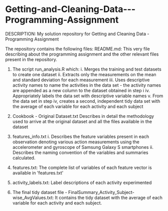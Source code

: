 # Getting-and-Cleaning-Data---Programming-Assignment
DESCRIPTION: My solution repository for Getting and Cleaning Data - Programming Assignment

The repository contains the following files:
README.md: This very file describing about the programming assignment and the other relevant files present in the repository.

1. The script run_analysis.R which:
  i. Merges the training and test datasets to create one dataset
  ii. Extracts only the measurements on the mean and standard deviation for each measurement
  iii. Uses descriptive activity names to name the activities in the data set - the activity names are appended as a new column to the dataset obtained in step i
  iv. Appropriately labels the data set with descriptive variable names
  v. From the data set in step iv, creates a second, independent tidy data set with the average of each variable for each activity and each subject
  
2. Cookbook - Original Dataset.txt
   Describes in detail the methodology used to arrive at the original dataset and all the files available in the dataset
   
3. features_info.txt
   i. Describes the feature variables present in each observation denoting various action measurements using the accelerometer and gyroscope of Samsung Galaxy S smartphones
   ii. Describes the naming convention of the variables and summaries calculated.
   
4. features.txt:
   The complete list of variables of each feature vector is available in 'features.txt'
   
5. activity_labels.txt:
   Label descriptions of each activity experimented

6. The final tidy dataset file - FinalSummary_Activity_Subject-wise_AvgValues.txt:
   It contains the tidy dataset with the average of each variable for each activity and each subject.
